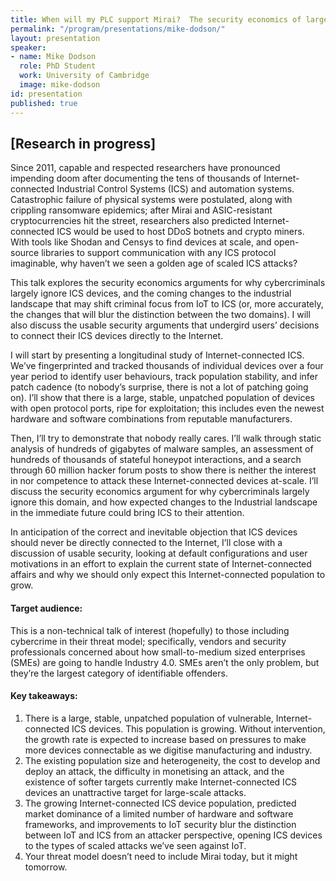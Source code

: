 ```yaml
---
title: When will my PLC support Mirai?  The security economics of large-scale attacks against ICS
permalink: "/program/presentations/mike-dodson/"
layout: presentation
speaker:
- name: Mike Dodson
  role: PhD Student
  work: University of Cambridge
  image: mike-dodson
id: presentation
published: true
---
```


## [Research in progress]

Since 2011, capable and respected researchers have pronounced impending doom after documenting the tens of thousands of Internet-connected Industrial Control Systems (ICS) and automation systems.  Catastrophic failure of physical systems were postulated, along with crippling ransomware epidemics; after Mirai and ASIC-resistant cryptocurrencies hit the street, researchers also predicted Internet-connected ICS would be used to host DDoS botnets and crypto miners.  With tools like Shodan and Censys to find devices at scale, and open-source libraries to support communication with any ICS protocol imaginable, why haven’t we seen a golden age of scaled ICS attacks?

This talk explores the security economics arguments for why cybercriminals largely ignore ICS devices, and the coming changes to the industrial landscape that may shift criminal focus from IoT to ICS (or, more accurately, the changes that will blur the distinction between the two domains).  I will also discuss the usable security arguments that undergird users’ decisions to connect their ICS devices directly to the Internet.

I will start by presenting a longitudinal study of Internet-connected ICS.  We’ve fingerprinted and tracked thousands of individual devices over a four year period to identify user behaviours, track population stability, and infer patch cadence (to nobody’s surprise, there is not a lot of patching going on).  I’ll show that there is a large, stable, unpatched population of devices with open protocol ports, ripe for exploitation; this includes even the newest hardware and software combinations from reputable manufacturers.

Then, I’ll try to demonstrate that nobody really cares.  I’ll walk through static analysis of hundreds of gigabytes of malware samples, an assessment of hundreds of thousands of stateful honeypot interactions, and a search through 60 million hacker forum posts to show there is neither the interest in nor competence to attack these Internet-connected devices at-scale.  I’ll discuss the security economics argument for why cybercriminals largely ignore this domain, and how expected changes to the Industrial landscape in the immediate future could bring ICS to their attention.

In anticipation of the correct and inevitable objection that ICS devices should never be directly connected to the Internet, I’ll close with a discussion of usable security, looking at default configurations and user motivations in an effort to explain the current state of Internet-connected affairs and why we should only expect this Internet-connected population to grow.

#### Target audience:
This is a non-technical talk of interest (hopefully) to those including cybercrime in their threat model; specifically, vendors and security professionals concerned about how small-to-medium sized enterprises (SMEs) are going to handle Industry 4.0.  SMEs aren’t the only problem, but they’re the largest category of identifiable offenders.

#### Key takeaways:
1. There is a large, stable, unpatched population of vulnerable, Internet-connected ICS devices.  This population is growing.  Without intervention, the growth rate is expected to increase based on pressures to make more devices connectable as we digitise manufacturing and industry.
2. The existing population size and heterogeneity, the cost to develop and deploy an attack, the difficulty in monetising an attack, and the existence of softer targets currently make Internet-connected ICS devices an unattractive target for large-scale attacks.
3. The growing Internet-connected ICS device population, predicted market dominance of a limited number of hardware and software frameworks, and improvements to IoT security blur the distinction between IoT and ICS from an attacker perspective, opening ICS devices to the types of scaled attacks we’ve seen against IoT.
4. Your threat model doesn’t need to include Mirai today, but it might tomorrow.